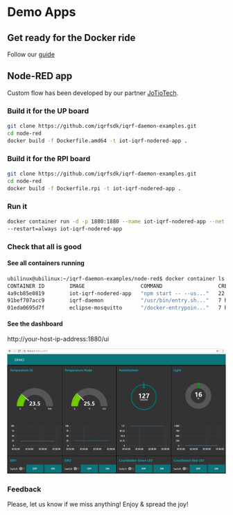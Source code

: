 # Demo Apps

## Get ready for the Docker ride

Follow our [guide](https://github.com/iqrfsdk/iqrf-daemon/blob/master/docker/README.md)

## Node-RED app

Custom flow has been developed by our partner [JoTioTech](http://jotio.cz/).

### Build it for the UP board

```Bash
git clone https://github.com/iqrfsdk/iqrf-daemon-examples.git
cd node-red
docker build -f Dockerfile.amd64 -t iot-iqrf-nodered-app .
```

### Build it for the RPI board

```Bash
git clone https://github.com/iqrfsdk/iqrf-daemon-examples.git
cd node-red
docker build -f Dockerfile.rpi -t iot-iqrf-nodered-app .
```

### Run it

```Bash
docker container run -d -p 1880:1880 --name iot-iqrf-nodered-app --net bridge01 --ip 10.1.1.3 \ 
--restart=always iot-iqrf-nodered-app
```

### Check that all is good

#### See all containers running

```Bash
ubilinux@ubilinux:~/iqrf-daemon-examples/node-red$ docker container ls
CONTAINER ID        IMAGE                  COMMAND                  CREATED             STATUS              PORTS                                            NAMES
4a9cb85e0819        iot-iqrf-nodered-app   "npm start -- --us..."   22 minutes ago      Up 22 minutes       0.0.0.0:1880->1880/tcp                           iot-iqrf-nodered-app
91bef707acc9        iqrf-daemon            "/usr/bin/entry.sh..."   7 hours ago         Up 7 hours                                                           iqrf1daemon
01eda0695d7f        eclipse-mosquitto      "/docker-entrypoin..."   7 hours ago         Up 7 hours          0.0.0.0:1883->1883/tcp, 0.0.0.0:9001->9001/tcp   mqtt1broker
```

#### See the dashboard

http://your-host-ip-address:1880/ui

![IQRF Dashboard](https://github.com/iqrfsdk/iqrf-daemon-examples/blob/master/node-red/ui/ui.png "IQRF Dashboard")

### Feedback

Please, let us know if we miss anything!
Enjoy & spread the joy!

